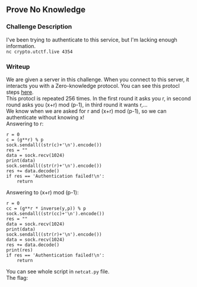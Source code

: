 ## Prove No Knowledge

### Challenge Description
I've been trying to authenticate to this service, but I'm lacking enough information.  
`nc crypto.utctf.live 4354`


### Writeup
We are given a server in this challenge. When you connect to this server, it interacts you with a Zero-knowledge protocol. You can see this protocl steps [here](https://en.wikipedia.org/wiki/Zero-knowledge_proof).  
This protocl is repeated 256 times. In the first round it asks you r, in second round asks you (x+r) mod (p-1), in third round it wants r,...   
We know when we are asked for r and (x+r) mod (p-1), so we can authenticate without knowing x!  
Answering to r:  
```
r = 0
c = (g**r) % p
sock.sendall((str(c)+'\n').encode())
res = ""
data = sock.recv(1024)
print(data)
sock.sendall((str(r)+'\n').encode())
res += data.decode()
if res == 'Authentication failed!\n':
    return
```  
Answering to (x+r) mod (p-1):  
```
r = 0
cc = (g**r * inverse(y,p)) % p
sock.sendall((str(cc)+'\n').encode())
res = ""
data = sock.recv(1024)
print(data)
sock.sendall((str(r)+'\n').encode())
data = sock.recv(1024)
res += data.decode()
print(res)
if res == 'Authentication failed!\n':
    return
```  
You can see whole script in `netcat.py` file.  
The flag:  
